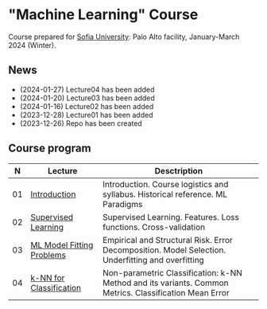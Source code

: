 # "Machine Learning" Course
Course prepared for [Sofia University](https://www.sofia.edu): Palo Alto facility, January-March 2024 (Winter).

## News
* (2024-01-27) Lecture04 has been added
* (2024-01-20) Lecture03 has been added
* (2024-01-16) Lecture02 has been added
* (2023-12-28) Lecture01 has been added
* (2023-12-26) Repo has been created

## Course program
| N  | Lecture       | Desctription                                 | 
| -- | ------------- | -------------                                | 
| 01 | [Introduction](/lectures/lecture01_2024w.pdf)    | Introduction. Course logistics and syllabus. Historical reference. ML Paradigms |
| 02 | [Supervised Learning](/lectures/lecture02_2024w.pdf)    | Supervised Learning. Features. Loss functions. Cross-validation |
| 03 | [ML Model Fitting Problems](/lectures/lecture03_2024w.pdf)    | Empirical and Structural Risk. Error Decomposition. Model Selection. Underfitting and overfitting |
| 04 | [k-NN for Classification](/lectures/lecture04_2024w.pdf)    | Non-parametric Classification: k-NN Method and its variants. Common Metrics. Classification Mean Error |

	
